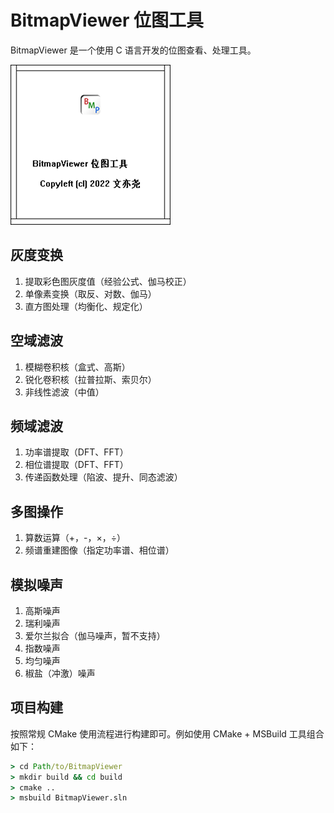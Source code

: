 # BitmapViewer 位图工具

BitmapViewer 是一个使用 C 语言开发的位图查看、处理工具。

![](https://github.com/yiyaowen/BitmapViewer.Image/blob/main/test/result/code_page/about.bmp)

## 灰度变换

1. 提取彩色图灰度值（经验公式、伽马校正）
2. 单像素变换（取反、对数、伽马）
3. 直方图处理（均衡化、规定化）

## 空域滤波

1. 模糊卷积核（盒式、高斯）
2. 锐化卷积核（拉普拉斯、索贝尔）
3. 非线性滤波（中值）

## 频域滤波

1. 功率谱提取（DFT、FFT）
2. 相位谱提取（DFT、FFT）
3. 传递函数处理（陷波、提升、同态滤波）

## 多图操作

1. 算数运算（+，-，×，÷）
2. 频谱重建图像（指定功率谱、相位谱）

## 模拟噪声

1. 高斯噪声
2. 瑞利噪声
3. 爱尔兰拟合（伽马噪声，暂不支持）
4. 指数噪声
5. 均匀噪声
6. 椒盐（冲激）噪声

## 项目构建

按照常规 CMake 使用流程进行构建即可。例如使用 CMake + MSBuild 工具组合如下：

```bat
> cd Path/to/BitmapViewer
> mkdir build && cd build
> cmake ..
> msbuild BitmapViewer.sln
```
